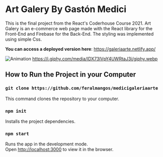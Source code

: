 # Art Galery By Gastón Medici

This is the final project from the React's Coderhouse Course 2021.
Art Galery is an e-commerce web page made with the React library for the Front-End and Firebase for the Back-End.
The styling was implemented using simple Css.

**You can access a deployed version here**: https://galeriaarte.netlify.app/


![Animation](https://user-images.githubusercontent.com/29410946/130543258-f301ac61-1464-4d5b-a35f-4d4bfb92be6a.gif)
https://i.giphy.com/media/IDX73lVpY4UWRtaJ3i/giphy.webp

## How to Run the Project in your Computer

### `git clone https://github.com/feralmangos/medicigaleriaarte` 

This command clones the repository to your computer.

### `npm init` 

Installs the project dependencies.

### `npm start`

Runs the app in the development mode.\
Open [http://localhost:3000](http://localhost:3000) to view it in the browser.


